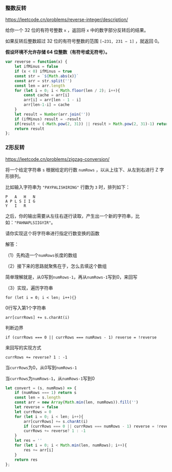 ### 整数反转

https://leetcode.cn/problems/reverse-integer/description/

给你一个 32 位的有符号整数 `x` ，返回将 `x` 中的数字部分反转后的结果。

如果反转后整数超过 32 位的有符号整数的范围 `[−231, 231 − 1]` ，就返回 0。

**假设环境不允许存储 64 位整数（有符号或无符号）。**



```js
var reverse = function(x) {
    let ifMinus = false
	if (x < 0) ifMinus = true
	const str = `${Math.abs(x)}`
	const arr = str.split('')
	const len = arr.length
	for (let i = 0; i < Math.floor(len / 2); i++){
		const cache = arr[i]
		arr[i] = arr[len - 1 - i]
		arr[len-1-i] = cache
	}
	let result = Number(arr.join(''))
	if (ifMinus) result = -result
    if(result < (-Math.pow(2, 31)) || result > Math.pow(2, 31)-1) return 0
	return result
};
```



### Z形反转

https://leetcode.cn/problems/zigzag-conversion/

将一个给定字符串 `s` 根据给定的行数 `numRows` ，以从上往下、从左到右进行 Z 字形排列。

比如输入字符串为 `"PAYPALISHIRING"` 行数为 `3` 时，排列如下：

```
P   A   H   N
A P L S I I G
Y   I   R
```

之后，你的输出需要从左往右逐行读取，产生出一个新的字符串，比如：`"PAHNAPLSIIGYIR"`。

请你实现这个将字符串进行指定行数变换的函数



解答：

（1）先构造一个`numRows`长度的数组

（2）接下来的思路就聚焦在于，怎么去填这个数组

简单理解就是，从0写到`numRows-1`，再从`numRows-1`写到0，来回写

（3）实现，遍历字符串

```
for (let i = 0; i < len; i++){}
```

0行写入第1个字符串

```
arr[currRows] += s.charAt(i)
```

判断边界

```
if (currRows === 0 || currRows === numRows - 1) reverse = !reverse
```

来回写的实现方式

```
currRows += reverse? 1 : -1
```

当`currRows`为0，从0写到`numRows-1`

当`currRows`为`numRows-1`，从`numRows-1`写到0



```js
let convert = (s, numRows) => {
	if (numRows === 1) return s
	const len = s.length
	const arr = new Array(Math.min(len, numRows)).fill('')
	let reverse = false
	let currRows = 0
	for (let i = 0; i < len; i++){
		arr[currRows] += s.charAt(i)
		if (currRows === 0 || currRows === numRows - 1) reverse = !reverse
		currRows += reverse? 1 : -1
	}
	let res = ''
	for (let i = 0; i < Math.min(len, numRows); i++){
		res += arr[i]
	}
	return res
};
```



